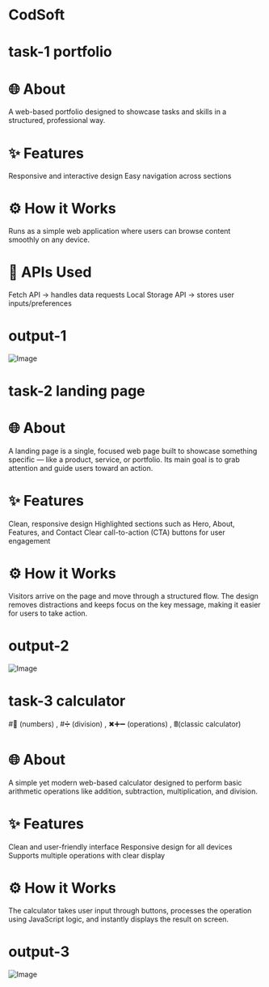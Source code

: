 # CodSoft

# task-1  portfolio
# 🌐 About
A web-based portfolio designed to showcase tasks and skills in a structured, professional way.
# ✨ Features
Responsive and interactive design
Easy navigation across sections
# ⚙ How it Works
Runs as a simple web application where users can browse content smoothly on any device.
# 🔗 APIs Used
Fetch API → handles data requests
Local Storage API → stores user inputs/preferences
# output-1
![Image](https://github.com/user-attachments/assets/c0830f26-8563-4911-8544-e94ab0dc8e37)

# task-2 landing page
# 🌐 About
A landing page is a single, focused web page built to showcase something specific — like a product, service, or portfolio. Its main goal is to grab attention and guide users toward an action.
# ✨ Features
Clean, responsive design
Highlighted sections such as Hero, About, Features, and Contact
Clear call-to-action (CTA) buttons for user engagement
# ⚙ How it Works
Visitors arrive on the page and move through a structured flow. The design removes distractions and keeps focus on the key message, making it easier for users to take action.
# output-2
![Image](https://github.com/user-attachments/assets/ba1fef77-3237-43b8-8562-fe1f4d09ccb9)

# task-3  calculator
#🔢 (numbers) ,
#➗ (division) ,
✖➕➖ (operations) ,
🖩(classic calculator)
# 🌐 About
A simple yet modern web-based calculator designed to perform basic arithmetic operations like addition, subtraction, multiplication, and division.
# ✨ Features
Clean and user-friendly interface
Responsive design for all devices
Supports multiple operations with clear display
# ⚙ How it Works
The calculator takes user input through buttons, processes the operation using JavaScript logic, and instantly displays the result on screen.
# output-3
![Image](https://github.com/user-attachments/assets/90908e0b-96df-4c23-9d97-9ff5154851f2)

